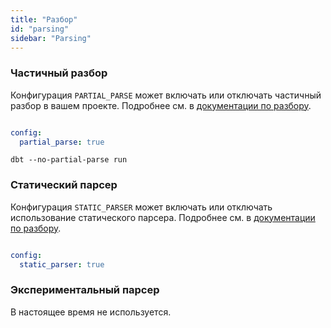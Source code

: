 ```yaml
---
title: "Разбор"
id: "parsing"
sidebar: "Parsing"
---
```


### Частичный разбор

Конфигурация `PARTIAL_PARSE` может включать или отключать частичный разбор в вашем проекте. Подробнее см. в [документации по разбору](/reference/parsing#partial-parsing).

<File name='profiles.yml'>

```yaml

config:
  partial_parse: true

```

</File>

<File name='Usage'>

```text
dbt --no-partial-parse run
```

</File>

### Статический парсер

Конфигурация `STATIC_PARSER` может включать или отключать использование статического парсера. Подробнее см. в [документации по разбору](/reference/parsing#static-parser).

<File name='profiles.yml'>

```yaml

config:
  static_parser: true

```

</File>

### Экспериментальный парсер

В настоящее время не используется.